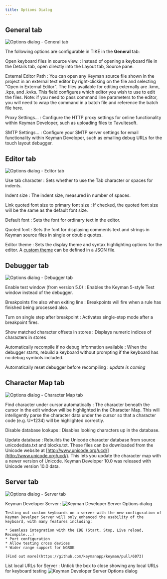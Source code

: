 ```yaml
---
title: Options Dialog
---
```


## General tab

![Options dialog - General tab](/cdn/dev/img/developer/170/ui/frmOptions_General.png)

The following options are configurable in TIKE in the **General** tab:

Open keyboard files in source view.
:   Instead of opening a keyboard file in the Details tab, open directly
    into the Layout tab, Source pane.

External Editor Path
:   You can open any Keyman source file shown in the project in an
    external text editor by right-clicking on the file and selecting
    "Open in External Editor". The files available for editing
    externally are .kmn, .kps, and .kvks. This field configures which
    editor you wish to use to edit the files. Note: if you need to pass
    command line parameters to the editor, you will need to wrap the
    command in a batch file and reference the batch file here.

<!-- Show splash screen
:   If checked, displays a splash screen when Keyman Developer is
    started. 

Allow multiple instances of TIKE
:   Allow Keyman Developer to be started multiple times, instead of
    loading other files in the current instance when selected from
    Explorer.

Save visual keyboard source files (.kvks) as XML
:   Keyman Developer will default to saving .kvks files as XML when
    editing, which makes them easier to share in version control systems
    such as Git. The compiled .kvk files will be binary and will work
    with earlier versions of Keyman Desktop. However, if you are sharing
    keyboard source files with developers using earlier versions of
    Keyman Developer, you should clear this checkbox so they can load
    the files.-->

Proxy Settings...
:   Configure the HTTP proxy settings for online functionality within
    Keyman Developer, such as uploading files to Tavultesoft.

SMTP Settings...
:   Configure your SMTP server settings for email functionality within
    Keyman Developer, such as emailing debug URLs for the touch layout
    debugger.

## Editor tab

![Options dialog - Editor tab](/cdn/dev/img/developer/170/ui/frmOptions_Editor.png)

Use tab character
:   Sets whether to use the Tab character or spaces for indents.

Indent size
:   The indent size, measured in number of spaces.

Link quoted font size to primary font size
:   If checked, the quoted font size will be the same as the default
    font size.

Default font
:   Sets the font for ordinary text in the editor.

Quoted font
:   Sets the font for displaying comments text and strings in Keyman
    source files in single or double quotes.

Editor theme
:   Sets the display theme and syntax highlighting options for the
    editor. A [custom theme](../reference/editor-themes) can be defined
    in a JSON file.

## Debugger tab

![Options dialog - Debugger tab](/cdn/dev/img/developer/170/ui/frmOptions_Debugger.png)

Enable test window (from version 5.0)
:   Enables the Keyman 5-style Test window instead of the debugger.

Breakpoints fire also when exiting line
:   Breakpoints will fire when a rule has finished being processed also.

Turn on single step after breakpoint
:   Activates single-step mode after a breakpoint fires.

Show matched character offsets in stores
:   Displays numeric indices of characters in stores

Automatically recompile if no debug information available
:   When the debugger starts, rebuild a keyboard without prompting if
    the keyboard has no debug symbols included.

Automatically reset debugger before recompiling
: *update is coming*

## Character Map tab

![Options dialog - Character Map tab](/cdn/dev/img/developer/170/ui/frmOptions_CharacterMap.png)

Find character under cursor automatically
:   The character beneath the cursor in the edit window will be
    highlighted in the Character Map. This will intelligently parse the
    character data under the cursor so that a character code (e.g.
    U+1234) will be highlighted correctly.

Disable database lookups
:   Disables looking characters up in the database.

Update database
:   Rebuilds the Unicode character database from source unicodedata.txt
    and blocks.txt. These files can be downloaded from the Unicode
    website at
    [http://www.unicode.org/ucd/](http://www.unicode.org/ucd/). This lets you update the character map with a newer version of Unicode. Keyman Developer 10.0 was released with Unicode version 10.0 data.

## Server tab

![Options dialog - Server tab](/cdn/dev/img/developer/170/ui/frmOptions_Server.png)

Keyman Developer Server
:   ![Keyman Developer Server Options dialog](/cdn/dev/img/developer/170/ui/frmKeyman_Developer_Server_Options.png)   
    
    Testing out custom keyboards on a server with the new configuration of Keyman Develper Server will only enhanced the usability of the keyboard, with many features including:

    * Seamless integration with the IDE (Start, Stop, Live reload, Recompile...)
    * Port configuration
    * Allow testing cross devices
    * Wider range support for NGROK
    
    [Find out more](https://github.com/keymanapp/keyman/pull/6073)

List local URLs for Server
:   Untick the box to close showing any local URLs for keyboard testing
    ![Keyman Developer Server Options dialog](/cdn/dev/img/developer/170/ui/frmList_Local_URLs.png) 